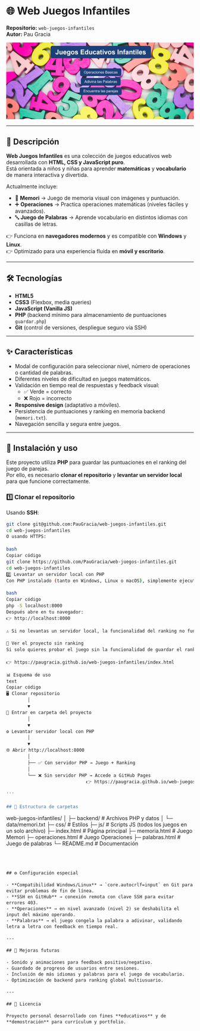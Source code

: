 # 🌐 Web Juegos Infantiles  

**Repositorio:** `web-juegos-infantiles`  
**Autor:** Pau Gracia  

<img src="assets/img/imagenes/capturaIndex.png" alt="Captura de pantalla de la página principal" width="600">
  

---

## 📖 Descripción  

**Web Juegos Infantiles** es una colección de juegos educativos web desarrollada con **HTML, CSS y JavaScript puro**.  
Está orientada a niños y niñas para aprender **matemáticas** y **vocabulario** de manera interactiva y divertida.  

Actualmente incluye:  
- 🧠 **Memori** → Juego de memoria visual con imágenes y puntuación.  
- ➕ **Operaciones** → Practica operaciones matemáticas (niveles fáciles y avanzados).  
- 🔤 **Juego de Palabras** → Aprende vocabulario en distintos idiomas con casillas de letras.  

👉 Funciona en **navegadores modernos** y es compatible con **Windows** y **Linux**.  
👉 Optimizado para una experiencia fluida en **móvil y escritorio**.  

---

## 🛠️ Tecnologías  

- **HTML5**  
- **CSS3** (Flexbox, media queries)  
- **JavaScript (Vanilla JS)**  
- **PHP** (backend mínimo para almacenamiento de puntuaciones `guardar.php`)  
- **Git** (control de versiones, despliegue seguro vía SSH)  

---

## ✨ Características  

- Modal de configuración para seleccionar nivel, número de operaciones o cantidad de palabras.  
- Diferentes niveles de dificultad en juegos matemáticos.  
- Validación en tiempo real de respuestas y feedback visual:  
  - ✅ Verde = correcto  
  - ❌ Rojo = incorrecto  
- **Responsive design** (adaptativo a móviles).  
- Persistencia de puntuaciones y ranking en memoria backend (`memori.txt`).  
- Navegación sencilla y segura entre juegos.  

---

## 🚀 Instalación y uso

Este proyecto utiliza **PHP** para guardar las puntuaciones en el ranking del juego de parejas.  
Por ello, es necesario **clonar el repositorio** y **levantar un servidor local** para que funcione correctamente.  

### 1️⃣ Clonar el repositorio

Usando **SSH**:

```bash
git clone git@github.com:PauGracia/web-juegos-infantiles.git
cd web-juegos-infantiles
O usando HTTPS:

bash
Copiar código
git clone https://github.com/PauGracia/web-juegos-infantiles.git
cd web-juegos-infantiles
2️⃣ Levantar un servidor local con PHP
Con PHP instalado (tanto en Windows, Linux o macOS), simplemente ejecuta:

bash
Copiar código
php -S localhost:8000
Después abre en tu navegador:
👉 http://localhost:8000

⚠️ Si no levantas un servidor local, la funcionalidad del ranking no funcionará porque depende de PHP.

🔎 Ver el proyecto sin ranking
Si solo quieres probar el juego sin la funcionalidad de guardar el ranking, puedes acceder a la versión desplegada en GitHub Pages:

👉 https://paugracia.github.io/web-juegos-infantiles/index.html

📊 Esquema de uso
text
Copiar código
🖥️ Clonar repositorio
        │
        ▼
📂 Entrar en carpeta del proyecto
        │
        ▼
⚙️ Levantar servidor local con PHP
        │
        ▼
🌐 Abrir http://localhost:8000
        │
        ├── ✅ Con servidor PHP → Juego + Ranking
        │
        └── ❌ Sin servidor PHP → Accede a GitHub Pages
                              👉 https://paugracia.github.io/web-juegos-infantiles/index.html

'''

## 📂 Estructura de carpetas

```
web-juegos-infantiles/
│
├─ backend/         # Archivos PHP y datos
│  └─ data/memori.txt
├─ css/             # Estilos
├─ js/              # Scripts JS (todos los juegos en un solo archivo)
├─ index.html       # Página principal
├─ memoria.html     # Juego Memori
├─ operaciones.html # Juego Operaciones
├─ palabras.html    # Juego de palabras
└─ README.md        # Documentación
```



## ⚙️ Configuración especial  

- **Compatibilidad Windows/Linux** → `core.autocrlf=input` en Git para evitar problemas de fin de línea.  
- **SSH en GitHub** → conexión remota con clave SSH para evitar errores 403.  
- **Operaciones** → en nivel avanzado (nivel 2) se deshabilita el input del máximo operando.  
- **Palabras** → el juego congela la palabra a adivinar, validando letra a letra con feedback en tiempo real.  

---

## 🔮 Mejoras futuras  

- Sonido y animaciones para feedback positivo/negativo.  
- Guardado de progreso de usuarios entre sesiones.  
- Inclusión de más idiomas y palabras para el juego de vocabulario.  
- Optimización de backend para ranking global multiusuario.  

---

## 📜 Licencia  

Proyecto personal desarrollado con fines **educativos** y de **demostración** para currículum y portfolio.  


